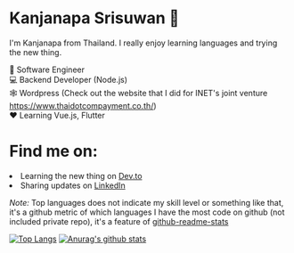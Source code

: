 # Kanjanapa Srisuwan 👋

I'm Kanjanapa from Thailand. I really enjoy learning languages and trying the new thing.<br>

💼 Software Engineer <br>
💻 Backend Developer (Node.js)<br>
🕸  Wordpress (Check out the website that I did for INET's joint venture https://www.thaidotcompayment.co.th/)<br>
❤  Learning Vue.js, Flutter<br>

# Find me on: 
  <li>Learning the new thing on <a href="https://dev.to/korsino">Dev.to<a>
  <li>Sharing updates on <a href="https://www.linkedin.com/in/kanjanapa-srisuwan/">LinkedIn</a>
  
<i>Note:</i> Top languages does not indicate my skill level or something like that, it's a github metric of which languages I have the most code on github (not included private repo), it's a feature of <a href="https://github.com/anuraghazra/github-readme-stats">github-readme-stats</a><br>


[![Top Langs](https://github-readme-stats.vercel.app/api/top-langs/?username=korsino&theme=radical&layout=compact)](https://github.com/anuraghazra/github-readme-stats)
[![Anurag's github stats](https://github-readme-stats.vercel.app/api?username=korsino&show_icons=true&theme=radical)](https://github.com/anuraghazra/github-readme-stats)
